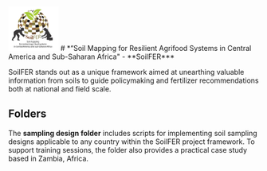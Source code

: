<img src="img/logo_soilfer.jpg" width="20%" /> 
# *“Soil Mapping for Resilient Agrifood Systems in Central America and Sub-Saharan Africa" - **SoilFER***

SoilFER stands out as a unique framework aimed at unearthing valuable information from soils to guide policymaking and fertilizer recommendations both at national and field scale. 

## Folders

The **sampling design folder** includes scripts for implementing soil sampling designs applicable to any country within the SoilFER project framework. To support training sessions, the folder also provides a practical case study based in Zambia, Africa.
